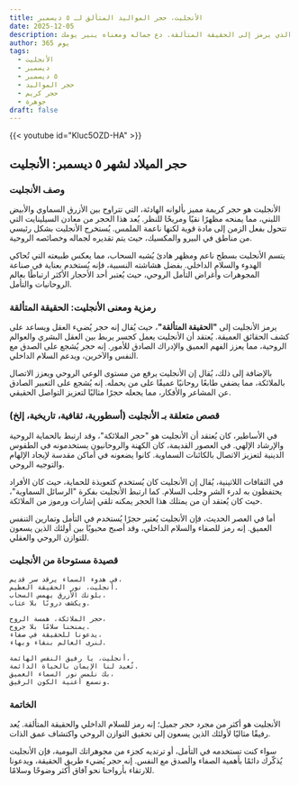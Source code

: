 ```yaml
---
title: الأنجليت، حجر المواليد المتألق لـ ٥ ديسمبر
date: 2025-12-05
description: اشعر بأهمية الأنجليت، حجر المواليد لـ ٥ ديسمبر الذي يرمز إلى الحقيقة المتألقة. دع جماله ومعناه ينير يومك.
author: 365 يوم
tags:
  - الأنجليت
  - ديسمبر
  - ٥ ديسمبر
  - حجر المواليد
  - حجر كريم
  - جوهرة
draft: false
---
```


{{< youtube id="Kluc5OZD-HA" >}}

## حجر الميلاد لشهر ٥ ديسمبر: الأنجليت

### وصف الأنجليت

الأنجليت هو حجر كريمة مميز بألوانه الهادئة، التي تتراوح بين الأزرق السماوي والأبيض اللبني، مما يمنحه مظهرًا نقيًا ومريحًا للنظر. يُعد هذا الحجر من معادن السيلينايت التي تتحول بفعل الزمن إلى مادة قوية لكنها ناعمة الملمس. يُستخرج الأنجليت بشكل رئيسي من مناطق في البيرو والمكسيك، حيث يتم تقديره لجماله وخصائصه الروحية.

يتسم الأنجليت بسطح ناعم ومظهر هادئ يُشبه السحاب، مما يعكس طبيعته التي تُحاكي الهدوء والسلام الداخلي. بفضل هشاشته النسبية، فإنه يُستخدم بعناية في صناعة المجوهرات وأغراض التأمل الروحي، حيث يُعتبر أحد الأحجار الأكثر ارتباطًا بعالم الروحانيات والتأمل.

### رمزية ومعنى الأنجليت: الحقيقة المتألقة

يرمز الأنجليت إلى **"الحقيقة المتألقة"**، حيث يُقال إنه حجر يُضيء العقل ويساعد على كشف الحقائق العميقة. يُعتقد أن الأنجليت يعمل كجسر يربط بين العقل البشري والعوالم الروحية، مما يعزز الفهم العميق والإدراك الصادق للأمور. إنه حجر يُشجع على الصدق مع النفس والآخرين، ويدعم السلام الداخلي.

بالإضافة إلى ذلك، يُقال إن الأنجليت يرفع من مستوى الوعي الروحي ويعزز الاتصال بالملائكة، مما يضفي طابعًا روحانيًا عميقًا على من يحمله. إنه يُشجع على التعبير الصادق عن المشاعر والأفكار، مما يجعله حجرًا مثاليًا لتعزيز التواصل الحقيقي.

### قصص متعلقة بـ الأنجليت (أسطورية، ثقافية، تاريخية، إلخ)

في الأساطير، كان يُعتقد أن الأنجليت هو "حجر الملائكة"، وقد ارتبط بالحماية الروحية والإرشاد الإلهي. في العصور القديمة، كان الكهنة والروحانيون يستخدمونه في الطقوس الدينية لتعزيز الاتصال بالكائنات السماوية. كانوا يضعونه في أماكن مقدسة لإيجاد الإلهام والتوجيه الروحي.

في الثقافات اللاتينية، يُقال إن الأنجليت كان يُستخدم كتعويذة للحماية، حيث كان الأفراد يحتفظون به لدرء الشر وجلب السلام. كما ارتبط الأنجليت بفكرة "الرسائل السماوية"، حيث كان يُعتقد أن من يمتلك هذا الحجر يمكنه تلقي إشارات ورموز من الملائكة.

أما في العصر الحديث، فإن الأنجليت يُعتبر حجرًا يُستخدم في التأمل وتمارين التنفس العميق. إنه رمز للصفاء والسلام الداخلي، وقد أصبح محبوبًا بين أولئك الذين يسعون للتوازن الروحي والعقلي.

### قصيدة مستوحاة من الأنجليت

```
في هدوء السماء يرقد سر قديم،  
أنجليت، نور الحقيقة العظيم.  
بلونك الأزرق يهمس السحاب،  
ويكشف دروبًا بلا عتاب.  

حجر الملائكة، همسة الروح،  
يمنحنا سلامًا بلا جروح.  
يدعونا للحقيقة في صفاء،  
لنرى العالم بنقاء وبهاء.  

أنجليت، يا رفيق النفس الهائمة،  
تُعيد لنا الإيمان بالحياة الدائمة.  
بك نلمس نور السماء العميق،  
ونسمع أغنية الكون الرقيق.  
```

### الخاتمة

الأنجليت هو أكثر من مجرد حجر جميل؛ إنه رمز للسلام الداخلي والحقيقة المتألقة. يُعد رفيقًا مثاليًا لأولئك الذين يسعون إلى تحقيق التوازن الروحي واكتشاف عمق الذات.

سواء كنت تستخدمه في التأمل، أو ترتديه كجزء من مجوهراتك اليومية، فإن الأنجليت يُذكّرك دائمًا بأهمية الصفاء والصدق مع النفس. إنه حجر يُضيء طريق الحقيقة، ويدعونا للارتقاء بأرواحنا نحو آفاق أكثر وضوحًا وسلامًا.
